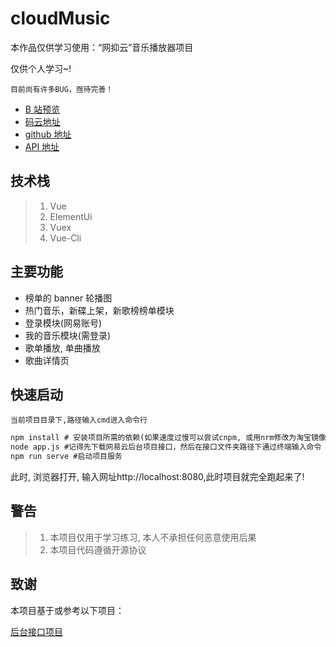 # cloudMusic

本作品仅供学习使用：“网抑云”音乐播放器项目

仅供个人学习~!

`目前尚有许多BUG，亟待完善！`

- [B 站预览](https://www.bilibili.com/video/BV18b4y1X7TR/)
- [码云地址](https://gitee.com/snowfield-wolf/cloud-music)
- [github 地址](https://github.com/PhoenixJane/phoenix_CloudMusic.git)
- [API 地址](https://binaryify.github.io/NeteaseCloudMusicApi/#/?id=neteasecloudmusicapi)

## 技术栈

> 1. Vue
> 2. ElementUi
> 3. Vuex
> 4. Vue-Cli

## 主要功能

- 榜单的 banner 轮播图
- 热门音乐，新碟上架，新歌榜榜单模块
- 登录模块(网易账号)
- 我的音乐模块(需登录)
- 歌单播放, 单曲播放
- 歌曲详情页

## 快速启动

`当前项目目录下,路径输入cmd进入命令行`

```cmd
npm install # 安装项目所需的依赖(如果速度过慢可以尝试cnpm, 或用nrm修改为淘宝镜像)
node app.js #记得先下载网易云后台项目接口，然后在接口文件夹路径下通过终端输入命令
npm run serve #启动项目服务
```

此时, 浏览器打开, 输入网址http://localhost:8080,此时项目就完全跑起来了!

## 警告

> 1. 本项目仅用于学习练习, 本人不承担任何恶意使用后果
> 2. 本项目代码遵循开源协议

## 致谢

本项目基于或参考以下项目：

[后台接口项目](https://binaryify.github.io/NeteaseCloudMusicApi/#/?id=neteasecloudmusicapi)
